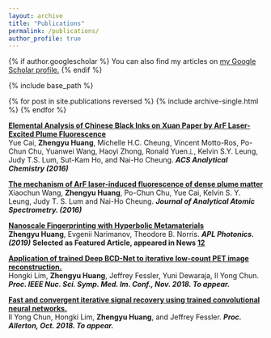 ```yaml
---
layout: archive
title: "Publications"
permalink: /publications/
author_profile: true
---
```


{% if author.googlescholar %}
  You can also find my articles on <u><a href="{{author.googlescholar}}">my Google Scholar profile</a>.</u>
{% endif %}

{% include base_path %}

{% for post in site.publications reversed %}
  {% include archive-single.html %}
{% endfor %}


<b>[Elemental Analysis of Chinese Black Inks on Xuan Paper by ArF Laser-Excited Plume Fluorescence](https://pubs.acs.org/doi/abs/10.1021/acs.analchem.6b02628)</b> <br>
Yue Cai, <b>Zhengyu Huang</b>, Michelle H.C. Cheung, Vincent Motto-Ros, Po-Chun Chu, Yuanwei Wang, Haoyi Zhong, Ronald Yuen⊥, Kelvin S.Y. Leung, Judy T.S. Lum, Sut-Kam Ho, and Nai-Ho Cheung. <b><i>ACS Analytical Chemistry (2016)</i></b>

<b>[The mechanism of ArF laser-induced fluorescence of dense plume matter](https://pubs.rsc.org/en/content/articlelanding/2016/ja/c6ja00290k#!divAbstract)</b> <br>
Xiaochun Wang, <b>Zhengyu Huang</b>, Po-Chun Chu, Yue Cai, Kelvin S. Y. Leung, Judy T. S. Lum and  Nai-Ho Cheung. <b><i>Journal of Analytical Atomic Spectrometry. (2016)</i></b>

<b>[Nanoscale Fingerprinting with Hyperbolic Metamaterials](https://aip.scitation.org/doi/10.1063/1.5079736)</b> <br>
<b>Zhengyu Huang</b>, Evgenii Narimanov, Theodore B. Norris. <b><i>APL Photonics. (2019)</i></b> <b>Selected as Featured Article, appeared in News [1](https://publishing.aip.org/publications/latest-content/hyperbolic-metamaterials-enable-nanoscale-fingerprinting/)[2](https://phys.org/news/2019-02-hyperbolic-metamaterials-enable-nanoscale-fingerprinting.html)</b> <br>


<b>[Application of trained Deep BCD-Net to iterative low-count PET image reconstruction. ]()</b> <br>
Hongki Lim, <b>Zhengyu Huang</b>, Jeffrey Fessler, Yuni Dewaraja, Il Yong Chun. <b><i>Proc. IEEE Nuc. Sci. Symp. Med. Im. Conf., Nov. 2018. To appear.</i></b>


<b>[Fast and convergent iterative signal recovery using trained convolutional neural networks.]()</b> <br>
Il Yong Chun, Hongki Lim, <b>Zhengyu Huang</b>, and Jeffrey Fessler. <b><i>Proc. Allerton, Oct. 2018. To appear.</i></b>



